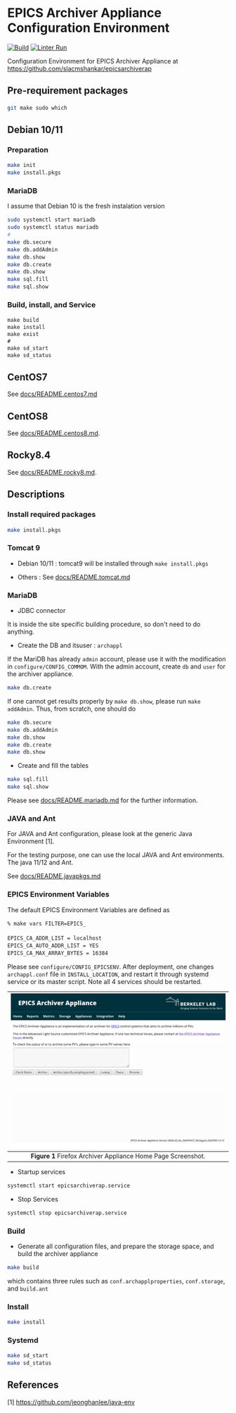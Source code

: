# EPICS Archiver Appliance Configuration Environment
[![Build](https://github.com/jeonghanlee/epicsarchiverap-env/actions/workflows/build.yml/badge.svg)](https://github.com/jeonghanlee/epicsarchiverap-env/actions/workflows/build.yml)
[![Linter Run](https://github.com/jeonghanlee/epicsarchiverap-env/actions/workflows/linter.yml/badge.svg)](https://github.com/jeonghanlee/epicsarchiverap-env/actions/workflows/linter.yml)

Configuration Environment for EPICS Archiver Appliance at <https://github.com/slacmshankar/epicsarchiverap>

## Pre-requirement packages

```bash
git make sudo which
```

## Debian 10/11

### Preparation

```bash
make init
make install.pkgs
```

### MariaDB

I assume that Debian 10 is the fresh instalation version

```bash
sudo systemctl start mariadb
sudo systemctl status mariadb
#
make db.secure
make db.addAdmin
make db.show
make db.create
make db.show
make sql.fill
make sql.show
```

### Build, install, and Service

```
make build
make install
make exist
#
make sd_start
make sd_status
```

## CentOS7

See [docs/README.centos7.md](docs/README.centos7.md)

## CentOS8

See [docs/README.centos8.md](docs/README.centos8.md). 

## Rocky8.4

See [docs/README.rocky8.md](docs/README.rocky8.md).


## Descriptions

### Install required packages

```bash
make install.pkgs
```

### Tomcat 9

* Debian 10/11 : tomcat9 will be installed through `make install.pkgs`

* Others : See  [docs/README.tomcat.md](docs/README.tomcat.md)

### MariaDB

* JDBC connector

It is inside the site specific building procedure, so don't need to do anything.

* Create the DB and itsuser : `archappl`

If the MariDB has already `admin` account, please use it with the modification in `configure/CONFIG_COMMOM`.
With the admin account, create `db` and `user` for the archiver appliance.

```bash
make db.create
```

If one cannot get results properly by `make db.show`, please run `make addAdmin`. Thus, from scratch, one should do

```bash
make db.secure
make db.addAdmin
make db.show
make db.create
make db.show
```

* Create and fill the tables

```bash
make sql.fill
make sql.show
```

Please see [docs/README.mariadb.md](docs/README.mariadb.md) for the further information.

### JAVA and Ant

For JAVA and Ant configuration, please look at the generic Java Environment [1].

For the testing purpose, one can use the local JAVA and Ant environments. The java 11/12 and Ant.

See [docs/README.javapkgs.md](docs/README.javapkgs.md)

### EPICS Environment Variables

The default EPICS Environment Variables are defined as

```bash
% make vars FILTER=EPICS_

EPICS_CA_ADDR_LIST = localhost
EPICS_CA_AUTO_ADDR_LIST = YES
EPICS_CA_MAX_ARRAY_BYTES = 16384
```

Please see `configure/CONFIG_EPICSENV`. After deployment, one changes `archappl.conf` file in `INSTALL_LOCATION`, and restart it through systemd service or its master script. Note all 4 services should be restarted.


|![AAH](docs/images/home.png)|
| :---: |
|**Figure 1** Firefox Archiver Appliance Home Page Screenshot.|

* Startup services

```bash
systemctl start epicsarchiverap.service
```

* Stop Services

```bash
systemctl stop epicsarchiverap.service
```

### Build

* Generate all configuration files, and prepare the storage space, and build the archiver appliance

```bash
make build
```

which contains three rules such as `conf.archapplproperties`, `conf.storage`, and `build.ant`

### Install

```bash
make install
```

### Systemd

```bash
make sd_start
make sd_status
```

## References

[1] <https://github.com/jeonghanlee/java-env>
